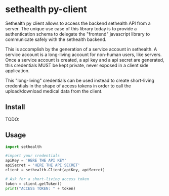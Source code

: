 # sethealth py-client

Sethealth py client allows to access the backend sethealth API from a server. The unique use case of this library today is to provide a authentication schema to delegate the "frontend" javascript library to communicate safely with the sethealth backend.

This is accomplish by the generation of a service account in sethealth. A service account is a long-living account for non-human users, like servers. Once a service account is created, a api key and a api secret are generated, this credentials MUST be kept private, never exposed in a client side application.

This "long-living" credentials can be used instead to create short-living credentials in the shape of access tokens in order to call the upload/download medical data from the client.

## Install

TODO:

## Usage

```python
import sethealth

#import your credentials
apiKey = 'HERE THE API KEY'
apiSecret = 'HERE THE API SECRET'
client = sethealth.Client(apiKey, apiSecret)

# Ask for a short-living access token
token = client.getToken()
print("ACCESS TOKEN: " + token)
```
